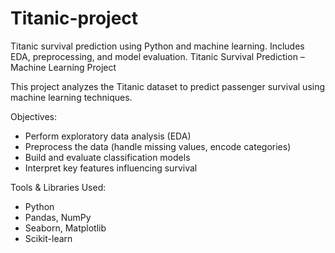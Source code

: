 # Titanic-project
Titanic survival prediction using Python and machine learning. Includes EDA, preprocessing, and model evaluation.
Titanic Survival Prediction – Machine Learning Project

This project analyzes the Titanic dataset to predict passenger survival using machine learning techniques.

Objectives:
- Perform exploratory data analysis (EDA)
- Preprocess the data (handle missing values, encode categories)
- Build and evaluate classification models
- Interpret key features influencing survival

Tools & Libraries Used:
- Python
- Pandas, NumPy
- Seaborn, Matplotlib
- Scikit-learn


